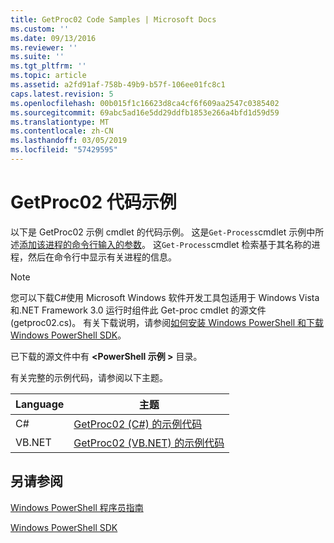 ```yaml
---
title: GetProc02 Code Samples | Microsoft Docs
ms.custom: ''
ms.date: 09/13/2016
ms.reviewer: ''
ms.suite: ''
ms.tgt_pltfrm: ''
ms.topic: article
ms.assetid: a2fd91af-758b-49b9-b57f-106ee01fc8c1
caps.latest.revision: 5
ms.openlocfilehash: 00b015f1c16623d8ca4cf6f609aa2547c0385402
ms.sourcegitcommit: 69abc5ad16e5dd29ddfb1853e266a4bfd1d59d59
ms.translationtype: MT
ms.contentlocale: zh-CN
ms.lasthandoff: 03/05/2019
ms.locfileid: "57429595"
---
```

# <a name="getproc02-code-samples"></a>GetProc02 代码示例

以下是 GetProc02 示例 cmdlet 的代码示例。 这是`Get-Process`cmdlet 示例中所述[添加该进程的命令行输入的参数](../cmdlet/adding-parameters-that-process-command-line-input.md)。 这`Get-Process`cmdlet 检索基于其名称的进程，然后在命令行中显示有关进程的信息。

> [!NOTE]
> 您可以下载C#使用 Microsoft Windows 软件开发工具包适用于 Windows Vista 和.NET Framework 3.0 运行时组件此 Get-proc cmdlet 的源文件 (getproc02.cs)。 有关下载说明，请参阅[如何安装 Windows PowerShell 和下载 Windows PowerShell SDK](/powershell/developer/installing-the-windows-powershell-sdk)。
>
> 已下载的源文件中有 **\<PowerShell 示例 >** 目录。

有关完整的示例代码，请参阅以下主题。

|Language|主题|
|--------------|-----------|
|C#|[GetProc02 (C#) 的示例代码](./getproc02-csharp-sample-code.md)|
|VB.NET|[GetProc02 (VB.NET) 的示例代码](./getproc02-vb-net-sample-code.md)|

## <a name="see-also"></a>另请参阅

[Windows PowerShell 程序员指南](./windows-powershell-programmer-s-guide.md)

[Windows PowerShell SDK](../windows-powershell-reference.md)